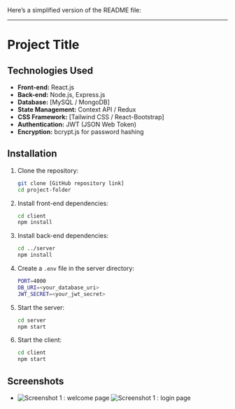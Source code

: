 Here’s a simplified version of the README file:

---

# Project Title

## Technologies Used
- **Front-end:** React.js
- **Back-end:** Node.js, Express.js
- **Database:** [MySQL / MongoDB]
- **State Management:** Context API / Redux
- **CSS Framework:** [Tailwind CSS / React-Bootstrap]
- **Authentication:** JWT (JSON Web Token)
- **Encryption:** bcrypt.js for password hashing

## Installation

1. Clone the repository:
   ```bash
   git clone [GitHub repository link]
   cd project-folder
   ```

2. Install front-end dependencies:
   ```bash
   cd client
   npm install
   ```

3. Install back-end dependencies:
   ```bash
   cd ../server
   npm install
   ```

4. Create a `.env` file in the server directory:
   ```bash
   PORT=4000
   DB_URI=<your_database_uri>
   JWT_SECRET=<your_jwt_secret>
   ```

5. Start the server:
   ```bash
   cd server
   npm start
   ```

6. Start the client:
   ```bash
   cd client
   npm start
   ```

## Screenshots
- ![Screenshot 1 : welcome page]()
 ![Screenshot 1 : login page ]()

